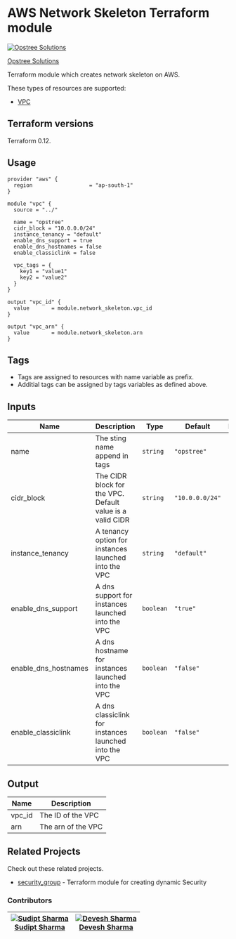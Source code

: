 AWS Network Skeleton Terraform module
=====================================

[![Opstree Solutions][opstree_avatar]][opstree_homepage]

[Opstree Solutions][opstree_homepage] 

  [opstree_homepage]: https://opstree.github.io/
  [opstree_avatar]: https://img.cloudposse.com/150x150/https://github.com/opstree.png

Terraform module which creates network skeleton on AWS.

These types of resources are supported:

* [VPC](https://www.terraform.io/docs/providers/aws/r/vpc.html)

Terraform versions
------------------

Terraform 0.12.

Usage
------

```hcl
provider "aws" {
  region                  = "ap-south-1"
}

module "vpc" {
  source = "../"

  name = "opstree"
  cidr_block = "10.0.0.0/24"
  instance_tenancy = "default"
  enable_dns_support = true
  enable_dns_hostnames = false
  enable_classiclink = false

  vpc_tags = {
    key1 = "value1"
    key2 = "value2"
  }  
}

```

```
output "vpc_id" {
  value       = module.network_skeleton.vpc_id
}

output "vpc_arn" {
  value       = module.network_skeleton.arn
}

```
Tags
----
* Tags are assigned to resources with name variable as prefix.
* Additial tags can be assigned by tags variables as defined above.

Inputs
------
| Name | Description | Type | Default | Required |
|------|-------------|------|---------|:--------:|
| name | The sting name append in tags | `string` | `"opstree"` | yes |
| cidr_block | The CIDR block for the VPC. Default value is a valid CIDR  | `string` | `"10.0.0.0/24"` | no |
| instance_tenancy | A tenancy option for instances launched into the VPC | `string` | `"default"` | no |
| enable_dns_support | A dns support for instances launched into the VPC | `boolean` | `"true"` | no |
| enable_dns_hostnames | A dns hostname for instances launched into the VPC | `boolean` | `"false"` | no |
| enable_classiclink |A dns classiclink for instances launched into the VPC | `boolean` | `"false"` | no |

Output
------
| Name | Description |
|------|-------------|
| vpc_id | The ID of the VPC |
| arn | The arn of the VPC |

## Related Projects

Check out these related projects.

- [security_group](https://github.com/OT-CLOUD-KIT/terraform-aws-network-skeleton) - Terraform module for creating dynamic Security 

### Contributors

|  [![Sudipt Sharma][sudipt_avatar]][sudipt_homepage]<br/>[Sudipt Sharma][sudipt_homepage] | [![Devesh Sharma][devesh_avataar]][devesh_homepage]<br/>[Devesh Sharma][devesh_homepage] |
|---|---|

  [sudipt_homepage]: https://github.com/iamsudipt
  [sudipt_avatar]: https://img.cloudposse.com/75x75/https://github.com/iamsudipt.png
  [devesh_homepage]: https://github.com/deveshs23
  [devesh_avataar]: https://img.cloudposse.com/150x150/https://github.com/deveshs23.png